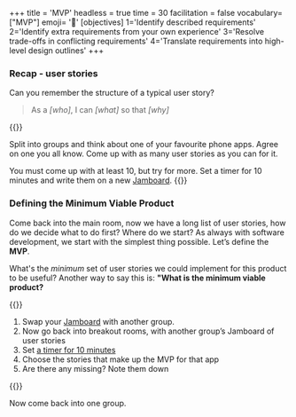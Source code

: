 +++
title = 'MVP'
headless = true
time = 30
facilitation = false
vocabulary=["MVP"]
emoji= '🧩'
[objectives]
1='Identify described requirements'
2='Identify extra requirements from your own experience'
3='Resolve trade-offs in conflicting requirements'
4='Translate requirements into high-level design outlines' 
+++

### Recap - user stories

Can you remember the structure of a typical user story?

> As a _[who]_, I can _[what]_ so that _[why]_

{{<note type="activity" title="Favourite App (10 minutes)">}}

Split into groups and think about one of your favourite phone apps. Agree on one you all know. Come up with as many user stories as you can for it.

You must come up with at least 10, but try for more. Set a timer for 10 minutes and write them on a new [Jamboard](https://jamboard.google.com/).
{{</note>}}

### Defining the Minimum Viable Product

Come back into the main room, now we have a long list of user stories, how do we decide what to do first? Where do we start? As always with software development, we start with the simplest thing possible. Let’s define the **MVP**.

What's the _minimum_ set of user stories we could implement for this product to be useful? Another way to say this is: **"What is the minimum viable product?**

{{<note type="activity" title=" Prioritise! (10m)">}}

1. Swap your [Jamboard](https://jamboard.google.com/) with another group.
2. Now go back into breakout rooms, with another group’s Jamboard of user stories
3. Set [a timer for 10 minutes](https://www.google.com/search?q=a+timer+for+10+minutes)
4. Choose the stories that make up the MVP for that app
5. Are there any missing? Note them down

{{</note>}}

Now come back into one group.
